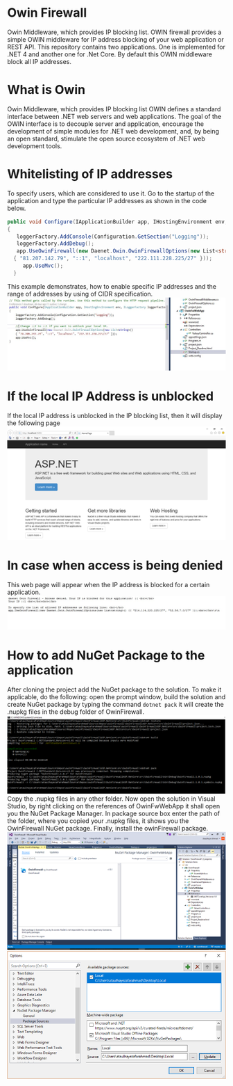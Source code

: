 # Owin Firewall
Owin Middleware, which provides IP blocking list.
OWIN firewall provides a simple OWIN middleware for IP address blocking of your web application or REST API. This repository contains two applications. One is implemented for .NET 4 and another one for .Net Core. By default this OWIN middleware block all IP addresses.

# What is Owin
Owin Middleware, which provides IP blocking list OWIN defines a standard interface between .NET web servers and web applications. The goal of the OWIN interface is to decouple server and application, encourage the development of simple modules for .NET web development, and, by being an open standard, stimulate the open source ecosystem of .NET web development tools.

# Whitelisting of IP addresses 
To specify users, which are considered to use it. Go to the startup of the application and type the particular IP addresses as shown in the code below.
```c#
public void Configure(IApplicationBuilder app, IHostingEnvironment env, ILoggerFactory loggerFactory)
{
   loggerFactory.AddConsole(Configuration.GetSection("Logging"));
   loggerFactory.AddDebug();
   app.UseOwinFirewall(new Daenet.Owin.OwinFirewallOptions(new List<string>()
  { "81.207.142.79", "::1", "localhost", "222.111.228.225/27" }));
     app.UseMvc();
  }
```
This example demonstrates, how to enable specific IP addresses and the range of addresses by using of CIDR specification.
![](https://github.com/daenetCorporation/owinfirewall/blob/master/OwinFirewallASP.NetCore/OwinIpList.JPG)

# If the local IP Address is unblocked 
If the local IP address is unblocked in the IP blocking list, then it will display the following page
![](https://github.com/daenetCorporation/owinfirewall/blob/master/Images/owin.png)

# In case when access is being denied
This web page will appear when the IP address is blocked for a certain application.
![](https://github.com/daenetCorporation/owinfirewall/blob/master/Images/owinFirewall.jpg)

# How to add NuGet Package to the application
After cloning the project add the NuGet package to the solution. To make it applicable, do the following: open the prompt window, build the solution and create NuGet package by typing the command ```dotnet pack``` it will create the .nupkg files in the debug folder of OwinFirewall. 
![](https://github.com/daenetCorporation/owinfirewall/blob/master/Images/AddNugetPackageToApplication0.png)
Copy the .nupkg files in any other folder. Now open the solution in Visual Studio, by right clicking on the references of OwinFwWebApp it shall open you the NuGet Package Manager. In package source box enter the path of the folder, where you copied your .nupkg files, it shows you the OwinFirewall NuGet package. Finally, install the owinFirewall package.
![](https://github.com/daenetCorporation/owinfirewall/blob/master/Images/PackageManager.png)
![](https://github.com/daenetCorporation/owinfirewall/blob/master/Images/Package1.png)
